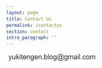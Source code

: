 ```yaml
---
layout: page
title: Contact Us
permalink: /contactus
section: contact
intro_paragraph: ''
---
```


![](/assets/img/uploads/legal/email.png) 
